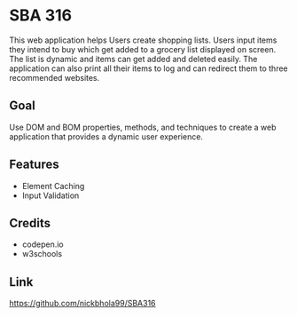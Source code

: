 # SBA 316
This web application helps Users create shopping lists. Users input items they intend to buy which get added to a grocery list displayed on screen. The list is dynamic and items can get added and deleted easily. The application can also print all their items to log and can redirect them to three recommended websites.
## Goal
Use DOM and BOM properties, methods, and techniques to create a web application that provides a dynamic user experience. 
## Features
* Element Caching 
* Input Validation
## Credits
* codepen.io
* w3schools
## Link
https://github.com/nickbhola99/SBA316